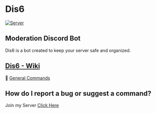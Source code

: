 # Dis6
[![Server](https://discordapp.com/api/guilds/797938707767623690/widget.png?style=shield)](https://discord.gg/jGFrPrm4X8)

## Moderation Discord Bot
Dis6 is a bot created to keep your server safe and organized.

## [Dis6 - Wiki](https://github.com/OrgDis6/Dis6/wiki)
📜 [General Commands](https://github.com/OrgDis6/Dis6/wiki)


## How do I report a bug or suggest a command?
Join my Server [Click Here](https://discord.gg/jGFrPrm4X8)
